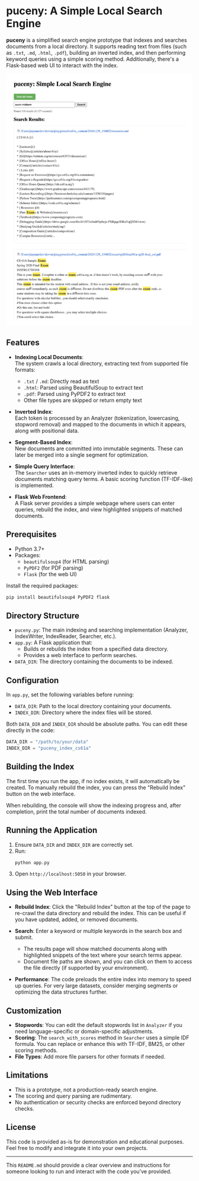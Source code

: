 # puceny: A Simple Local Search Engine

**puceny** is a simplified search engine prototype that indexes and searches documents from a local directory. It supports reading text from files (such as `.txt`, `.md`, `.html`, `.pdf`), building an inverted index, and then performing keyword queries using a simple scoring method. Additionally, there's a Flask-based web UI to interact with the index.

![puceny search engine](./cover.png)

## Features

- **Indexing Local Documents**:  
  The system crawls a local directory, extracting text from supported file formats:

  - `.txt` / `.md`: Directly read as text
  - `.html`: Parsed using BeautifulSoup to extract text
  - `.pdf`: Parsed using PyPDF2 to extract text
  - Other file types are skipped or return empty text

- **Inverted Index**:  
  Each token is processed by an Analyzer (tokenization, lowercasing, stopword removal) and mapped to the documents in which it appears, along with positional data.

- **Segment-Based Index**:  
  New documents are committed into immutable segments. These can later be merged into a single segment for optimization.

- **Simple Query Interface**:  
  The `Searcher` uses an in-memory inverted index to quickly retrieve documents matching query terms. A basic scoring function (TF-IDF-like) is implemented.

- **Flask Web Frontend**:  
  A Flask server provides a simple webpage where users can enter queries, rebuild the index, and view highlighted snippets of matched documents.

## Prerequisites

- Python 3.7+
- Packages:
  - `beautifulsoup4` (for HTML parsing)
  - `PyPDF2` (for PDF parsing)
  - `Flask` (for the web UI)

Install the required packages:

```bash
pip install beautifulsoup4 PyPDF2 flask
```

## Directory Structure

- `puceny.py`: The main indexing and searching implementation (Analyzer, IndexWriter, IndexReader, Searcher, etc.).
- `app.py`: A Flask application that:
  - Builds or rebuilds the index from a specified data directory.
  - Provides a web interface to perform searches.
- `DATA_DIR`: The directory containing the documents to be indexed.

## Configuration

In `app.py`, set the following variables before running:

- `DATA_DIR`: Path to the local directory containing your documents.
- `INDEX_DIR`: Directory where the index files will be stored.

Both `DATA_DIR` and `INDEX_DIR` should be absolute paths. You can edit these directly in the code:

```python
DATA_DIR = "/path/to/your/data"
INDEX_DIR = "puceny_index_cs61a"
```

## Building the Index

The first time you run the app, if no index exists, it will automatically be created. To manually rebuild the index, you can press the "Rebuild Index" button on the web interface.

When rebuilding, the console will show the indexing progress and, after completion, print the total number of documents indexed.

## Running the Application

1. Ensure `DATA_DIR` and `INDEX_DIR` are correctly set.
2. Run:
   ```bash
   python app.py
   ```
3. Open `http://localhost:5050` in your browser.

## Using the Web Interface

- **Rebuild Index**: Click the "Rebuild Index" button at the top of the page to re-crawl the data directory and rebuild the index. This can be useful if you have updated, added, or removed documents.
- **Search**: Enter a keyword or multiple keywords in the search box and submit.

  - The results page will show matched documents along with highlighted snippets of the text where your search terms appear.
  - Document file paths are shown, and you can click on them to access the file directly (if supported by your environment).

- **Performance**: The code preloads the entire index into memory to speed up queries. For very large datasets, consider merging segments or optimizing the data structures further.

## Customization

- **Stopwords**: You can edit the default stopwords list in `Analyzer` if you need language-specific or domain-specific adjustments.
- **Scoring**: The `search_with_scores` method in `Searcher` uses a simple IDF formula. You can replace or enhance this with TF-IDF, BM25, or other scoring methods.
- **File Types**: Add more file parsers for other formats if needed.

## Limitations

- This is a prototype, not a production-ready search engine.
- The scoring and query parsing are rudimentary.
- No authentication or security checks are enforced beyond directory checks.

## License

This code is provided as-is for demonstration and educational purposes. Feel free to modify and integrate it into your own projects.

---

This `README.md` should provide a clear overview and instructions for someone looking to run and interact with the code you've provided.
